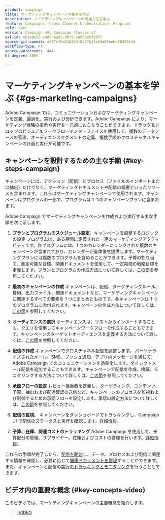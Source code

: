 ```yaml
---
product: campaign
title: マーケティングキャンペーンの基本を学ぶ
description: マーケティングキャンペーンの開始方法を学ぶ
feature: Campaigns, Cross Channel Orchestration, Programs
role: User
version: Campaign v8, Campaign Classic v7
exl-id: eb1a0e52-14d9-4ad2-8bf2-ea955c6fd0f5
source-git-commit: a5f7cf6e21b263f8a7fb4fa19a88bebb78390c3d
workflow-type: ht
source-wordcount: '444'
ht-degree: 100%

---
```


# マーケティングキャンペーンの基本を学ぶ {#gs-marketing-campaigns}

Adobe Campaign では、コミュニケーションおよびマーケティングキャンペーンを定義、最適化、実行および分析できます。Adobe Campaign により、マーケティング戦略の指示や実行を一元的におこなうことができます。ドラッグ＆ドロップのビジュアルワークフローインターフェイスを使用して、複数のデータソースの管理、オーディエンスセグメントの定義、複数手順のクロスチャネルキャンペーンの計画と実行が可能です。


<!--In addition, the **Marketing Resource Management (MRM)** module lets you control marketing actions in a collaborative mode by providing complete management and real-time tracking of the tasks, budgets and marketing resources involved. The Marketing Resource Management lets you optimize and regulate the management of internal and external processes, resources and marketing campaigns, as well as third party relations (agencies, printers, etc.). For more on this, refer to [this section](about-marketing-resource-management.md).

>[!NOTE]
>
>Capabilities related to population targeting, message personalization and message delivery on the various channels are detailed in [this section](../../delivery/using/steps-about-delivery-creation-steps.md).-->


## キャンペーンを設計するための主な手順 {#key-steps-campaign}

キャンペーンには、アクション（配信）とプロセス（ファイルのインポートまたは抽出）だけでなく、マーケティングドキュメントや配信の概要といったリソースも含まれます。これらはマーケティングキャンペーンで使用されます。キャンペーンはプログラムの一部で、プログラムは 1 つのキャンペーンプランに含まれます。

Adobe Campaign でマーケティングキャンペーンを作成および実行する主な手順を次に示します。

1. **プランとプログラムのスケジュール設定**、キャンペーンを調整するロジックの設定
プログラムは、ある期間に定義された一連のマーケティングアクティビティです。各プログラムには、1 つのカレンダーにリンクされた複数のキャンペーンが含まれており、カレンダーが全体像を提供します。マーケティングプランには複数のプログラムを含めることができます。予算の割り当て、測定可能な目標、関連ドキュメントを使用して、一定期間の戦略目標を定義します。プランとプログラムの作成方法について詳しくは、[この節](marketing-campaign-create.md#create-plan-and-program)を参照してください。

1. **最初のキャンペーンの作成**
キャンペーンは、配信、ターゲティングルール、費用、出力ファイル、関連ドキュメントなど、マーケティングキャンペーンに関連するすべての要素を 1 つにまとめたものです。各キャンペーンは 1 つのプログラムに添付されます。キャンペーンの作成方法について詳しくは、[この節](marketing-campaign-create.md#create-a-campaign)を参照してください。

1. **オーディエンスの選択**
オーディエンスは、リストからインポートすることも、クエリを使用してキャンペーンワークフローで作成することもできます。キャンペーンのターゲットオーディエンスを定義する方法について詳しくは、[この節](marketing-campaign-target.md#select-the-target-population)を参照してください。

1. **配信の作成**
キャンペーンでクロスチャネル配信を調整します。 パーソナライズされたメール、SMS、プッシュ通知、アプリ内メッセージを通じて、Adobe Campaign でのコミュニケーションを効率化します。ダイレクトメール配信を追加することもできます。キャンペーンで配信を作成、検証、モニタリングする方法について詳しくは、[この節](marketing-campaign-deliveries.md)を参照してください。

1. **承認フローの設定**
レビュー担当者を定義し、ターゲティング、コンテンツ、予算、抽出および配達確認の送信など、キャンペーンのプロセスを監視および制御するための承認フローを設定します。承認の設定方法について詳しくは、[この節](marketing-campaign-approval.md)を参照してください。

1. **配信の監視**。
キャンペーンをダッシュボードでトラッキングし、Campaign UI で配信のステータスと実行を確認します。[詳細情報](marketing-campaign-monitoring.md)。

1. **予算、在庫、関連コストのトラッキング**
Adobe Campaign を使用して、予算配分の管理、サプライヤー、在庫およびコストの管理を行います。[詳細情報](providers-stocks-and-budgets.md#create-service-providers-and-their-cost-structures)。

これらの手順が完了したら、[配信を開始](marketing-campaign-deliveries.md#start-a-delivery)し、データ、プロセスおよび配信に関連する情報を確認し、必要に応じて[関連ドキュメントを管理](marketing-campaign-deliveries.md#manage-associated-documents)することができます。また、キャンペーンと配信の[実行のトラッキングとモニタリング](marketing-campaign-monitoring.md)を行うこともできます。


## ビデオ内の重要な概念 {#key-concepts-video}

このビデオでは、マーケティングキャンペーンの主要概念を紹介します。

>[!VIDEO](https://video.tv.adobe.com/v/35131?quality=12)
